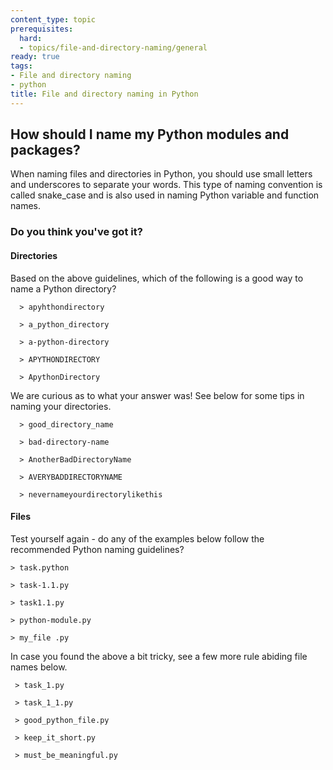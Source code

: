 ```yaml
---
content_type: topic
prerequisites:
  hard:
  - topics/file-and-directory-naming/general
ready: true
tags:
- File and directory naming
- python
title: File and directory naming in Python
---
```


## How should I name my Python modules and packages?

When naming files and directories in Python, you should use small letters and underscores to separate your words.
This type of naming convention is called snake_case and is also used in naming Python variable and function names.

### Do you think you've got it? 

#### Directories

Based on the above guidelines, which of the following is a good way to name a Python directory?
```
  > apyhthondirectory
  
  > a_python_directory
  
  > a-python-directory
  
  > APYTHONDIRECTORY
  
  > ApythonDirectory
```

We are curious as to what your answer was!
See below for some tips in naming your directories.
```
  > good_directory_name
  
  > bad-directory-name
  
  > AnotherBadDirectoryName
  
  > AVERYBADDIRECTORYNAME
  
  > nevernameyourdirectorylikethis
```
#### Files

Test yourself again - do any of the examples below follow the recommended Python naming guidelines?
 ```
 > task.python
 
 > task-1.1.py
 
 > task1.1.py
 
 > python-module.py
 
 > my_file .py
```

In case you found the above a bit tricky, see a few more rule abiding file names below.
```
 > task_1.py
 
 > task_1_1.py
 
 > good_python_file.py
 
 > keep_it_short.py
 
 > must_be_meaningful.py

```
